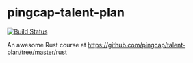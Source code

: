 # pingcap-talent-plan

[![Build Status](https://travis-ci.org/liufuyang/pingcap-talent-plan.svg?branch=master)](https://travis-ci.org/liufuyang/pingcap-talent-plan)

An awesome Rust course at
https://github.com/pingcap/talent-plan/tree/master/rust